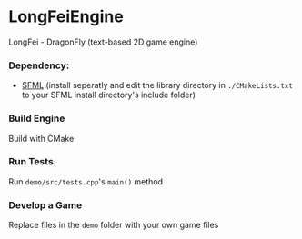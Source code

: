 # LongFeiEngine

LongFei - DragonFly (text-based 2D game engine)

### Dependency:

- [SFML](https://github.com/SFML/SFML) (install seperatly and edit the library directory in `./CMakeLists.txt` to your SFML install directory's include folder)

### Build Engine

Build with CMake

### Run Tests

Run `demo/src/tests.cpp`'s `main()` method

### Develop a Game

Replace files in the `demo` folder with your own game files
